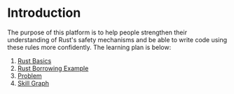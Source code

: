 # Introduction
The purpose of this platform is to help people strengthen their understanding of Rust's safety mechanisms and be able to write code using these rules more confidently. The learning plan is below:

1. [Rust Basics](basics.md)
2. [Rust Borrowing Example](./example.md)
3. [Problem](./problem.md)
2. [Skill Graph](./td-bkt.md)